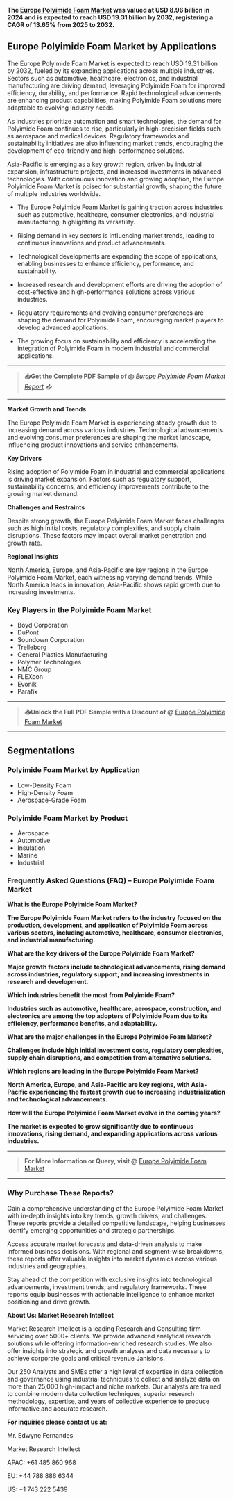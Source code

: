 <p><strong>The <a href="https://www.marketresearchintellect.com/download-sample/?rid=254906&amp;utm_source=Pulse-April-Europe&amp;utm_medium=852">Europe Polyimide Foam Market</a> was valued at USD 8.96 billion in 2024 and is expected to reach USD 19.31 billion by 2032, registering a CAGR of 13.65% from 2025 to 2032.</strong></p><h2>Europe Polyimide Foam Market by Applications&nbsp;</h2><p><p>The Europe Polyimide Foam Market is expected to reach USD 19.31 billion by 2032, fueled by its expanding applications across multiple industries. Sectors such as automotive, healthcare, electronics, and industrial manufacturing are driving demand, leveraging Polyimide Foam for improved efficiency, durability, and performance. Rapid technological advancements are enhancing product capabilities, making Polyimide Foam solutions more adaptable to evolving industry needs.</p><p>As industries prioritize automation and smart technologies, the demand for Polyimide Foam continues to rise, particularly in high-precision fields such as aerospace and medical devices. Regulatory frameworks and sustainability initiatives are also influencing market trends, encouraging the development of eco-friendly and high-performance solutions.</p><p>Asia-Pacific is emerging as a key growth region, driven by industrial expansion, infrastructure projects, and increased investments in advanced technologies. With continuous innovation and growing adoption, the Europe Polyimide Foam Market is poised for substantial growth, shaping the future of multiple industries worldwide.</p></p><ul><li><p>The Europe Polyimide Foam Market is gaining traction across industries such as automotive, healthcare, consumer electronics, and industrial manufacturing, highlighting its versatility.</p></li><li><p>Rising demand in key sectors is influencing market trends, leading to continuous innovations and product advancements.</p></li><li><p>Technological developments are expanding the scope of applications, enabling businesses to enhance efficiency, performance, and sustainability.</p></li><li><p>Increased research and development efforts are driving the adoption of cost-effective and high-performance solutions across various industries.</p></li><li><p>Regulatory requirements and evolving consumer preferences are shaping the demand for Polyimide Foam, encouraging market players to develop advanced applications.</p></li><li><p>The growing focus on sustainability and efficiency is accelerating the integration of Polyimide Foam in modern industrial and commercial applications.</p></li></ul><hr /><blockquote><p><strong><span class="font-[700]">📥Get the Complete PDF Sample of @ </span></strong><em><span class="font-[700]"><a href="https://www.marketresearchintellect.com/download-sample/?rid=254906&amp;utm_source=Pulse-April-Europe&amp;utm_medium=852" target="_blank" data-tracking-control-name="article-ssr-frontend-pulse_little-text-block" data-tracking-will-navigate="" data-test-link="">Europe Polyimide Foam Market Report</a>&nbsp;📥</span></em></p></blockquote><hr /><p class="" data-start="77" data-end="360"><strong data-start="77" data-end="105">Market Growth and Trends</strong></p><p class="" data-start="77" data-end="360">The Europe Polyimide Foam Market is experiencing steady growth due to increasing demand across various industries. Technological advancements and evolving consumer preferences are shaping the market landscape, influencing product innovations and service enhancements.</p><p class="" data-start="362" data-end="606"><strong data-start="362" data-end="377">Key Drivers</strong></p><p class="" data-start="362" data-end="606">Rising adoption of Polyimide Foam in industrial and commercial applications is driving market expansion. Factors such as regulatory support, sustainability concerns, and efficiency improvements contribute to the growing market demand.</p><p class="" data-start="608" data-end="849"><strong data-start="608" data-end="637">Challenges and Restraints</strong></p><p class="" data-start="608" data-end="849">Despite strong growth, the Europe Polyimide Foam Market faces challenges such as high initial costs, regulatory complexities, and supply chain disruptions. These factors may impact overall market penetration and growth rate.</p><p class="" data-start="851" data-end="1095"><strong data-start="851" data-end="872">Regional Insights</strong></p><p class="" data-start="851" data-end="1095">North America, Europe, and Asia-Pacific are key regions in the Europe Polyimide Foam Market, each witnessing varying demand trends. While North America leads in innovation, Asia-Pacific shows rapid growth due to increasing investments.</p><p><h3>Key Players in the Polyimide Foam Market </h3><ul><li>Boyd Corporation</li><li> DuPont</li><li> Soundown Corporation</li><li> Trelleborg</li><li> General Plastics Manufacturing</li><li> Polymer Technologies</li><li> NMC Group</li><li> FLEXcon</li><li> Evonik</li><li> Parafix</li></ul></p><hr /><blockquote><p><strong>📥Unlock the Full PDF Sample with a Discount of @</strong> <a href="https://www.marketresearchintellect.com/ask-for-discount/?rid=254906&amp;utm_source=Pulse-April-Europe&amp;utm_medium=852">Europe Polyimide Foam Market</a></p></blockquote><hr /><p><h2>Segmentations</h2><h3>Polyimide Foam Market by Application</h3><ul><li>Low-Density Foam</li><li> High-Density Foam</li><li> Aerospace-Grade Foam</li></ul><h3>Polyimide Foam Market by Product</h3><ul><li>Aerospace</li><li> Automotive</li><li> Insulation</li><li> Marine</li><li> Industrial</li></ul></p><h3><strong>Frequently Asked Questions (FAQ) &ndash; Europe Polyimide Foam Market</strong></h3><p><strong>What is the Europe Polyimide Foam Market?</strong></p><p><strong>The Europe Polyimide Foam Market refers to the industry focused on the production, development, and application of Polyimide Foam across various sectors, including automotive, healthcare, consumer electronics, and industrial manufacturing.</strong></p><p><strong>What are the key drivers of the Europe Polyimide Foam Market?</strong></p><p><strong>Major growth factors include technological advancements, rising demand across industries, regulatory support, and increasing investments in research and development.</strong></p><p><strong>Which industries benefit the most from Polyimide Foam?</strong></p><p><strong>Industries such as automotive, healthcare, aerospace, construction, and electronics are among the top adopters of Polyimide Foam due to its efficiency, performance benefits, and adaptability.</strong></p><p><strong>What are the major challenges in the Europe Polyimide Foam Market?</strong></p><p><strong>Challenges include high initial investment costs, regulatory complexities, supply chain disruptions, and competition from alternative solutions.</strong></p><p><strong>Which regions are leading in the Europe Polyimide Foam Market?</strong></p><p><strong>North America, Europe, and Asia-Pacific are key regions, with Asia-Pacific experiencing the fastest growth due to increasing industrialization and technological advancements.</strong></p><p><strong>How will the Europe Polyimide Foam Market evolve in the coming years?</strong></p><p><strong>The market is expected to grow significantly due to continuous innovations, rising demand, and expanding applications across various industries.</strong></p><hr /><blockquote><p><span class="font-[700]"><strong>For More Information or Query, visit&nbsp;@</strong>&nbsp;</span><span class="font-[700]"><a href="https://www.marketresearchintellect.com/product/global-polyimide-foam-market-size-and-forecast/?utm_source=Linkedin&utm_medium=852" target="_blank" data-tracking-control-name="article-ssr-frontend-pulse_little-text-block" data-tracking-will-navigate="" data-test-link="">Europe Polyimide Foam Market</a></span></p></blockquote><hr /><h3><strong data-start="0" data-end="31">Why Purchase These Reports?</strong></h3><p class="" data-start="35" data-end="297">Gain a comprehensive understanding of the Europe Polyimide Foam Market with in-depth insights into key trends, growth drivers, and challenges. These reports provide a detailed competitive landscape, helping businesses identify emerging opportunities and strategic partnerships.</p><p class="" data-start="299" data-end="540">Access accurate market forecasts and data-driven analysis to make informed business decisions. With regional and segment-wise breakdowns, these reports offer valuable insights into market dynamics across various industries and geographies.</p><p class="" data-start="542" data-end="784">Stay ahead of the competition with exclusive insights into technological advancements, investment trends, and regulatory frameworks. These reports equip businesses with actionable intelligence to enhance market positioning and drive growth.</p><p><strong><span class="font-[700]">About Us: Market Research Intellect</span></strong></p><p><span class="">Market Research Intellect is a leading Research and Consulting firm servicing over 5000+ clients. We provide advanced analytical research solutions while offering information-enriched research studies.&nbsp;</span>We also offer insights into strategic and growth analyses and data necessary to achieve corporate goals and critical revenue Janisions.</p><p><span class="">Our 250 Analysts and SMEs offer a high level of expertise in data collection and governance using industrial techniques to collect and analyze data on more than 25,000 high-impact and niche markets. Our analysts are trained to combine modern data collection techniques, superior research methodology, expertise, and years of collective experience to produce informative and accurate research.</span></p><p><strong>For inquiries please contact us at:</strong></p><p>Mr. Edwyne Fernandes</p><p>Market Research Intellect</p><p>APAC: +61 485 860 968</p><p>EU: +44 788 886 6344</p><p>US: +1 743 222 5439</p>